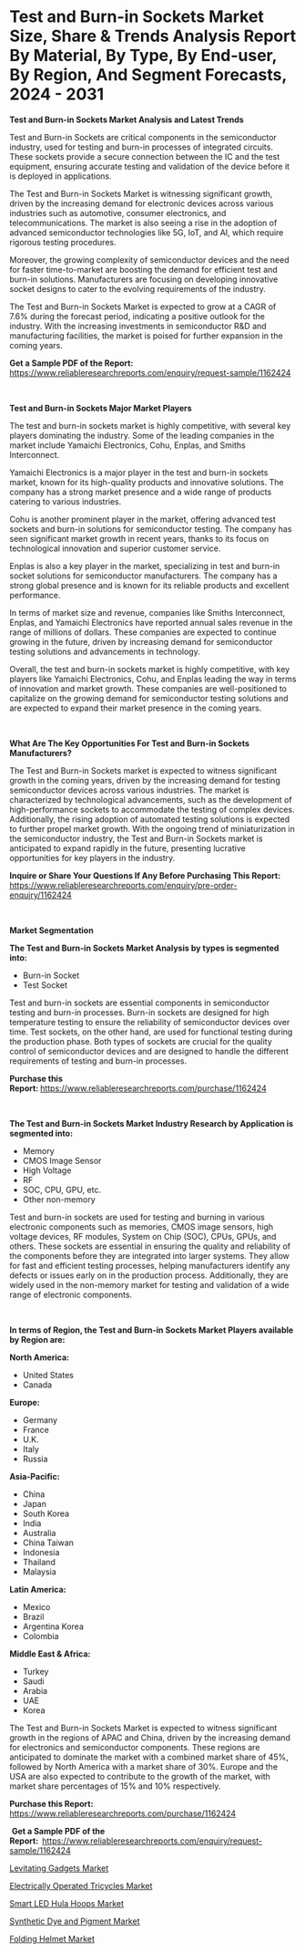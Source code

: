 <p><h1>Test and Burn-in Sockets Market Size, Share & Trends Analysis Report By Material, By Type, By End-user, By Region, And Segment Forecasts, 2024 - 2031</h1></p><p><strong>Test and Burn-in Sockets Market Analysis and Latest Trends</strong></p>
<p><p>Test and Burn-in Sockets are critical components in the semiconductor industry, used for testing and burn-in processes of integrated circuits. These sockets provide a secure connection between the IC and the test equipment, ensuring accurate testing and validation of the device before it is deployed in applications.</p><p>The Test and Burn-in Sockets Market is witnessing significant growth, driven by the increasing demand for electronic devices across various industries such as automotive, consumer electronics, and telecommunications. The market is also seeing a rise in the adoption of advanced semiconductor technologies like 5G, IoT, and AI, which require rigorous testing procedures.</p><p>Moreover, the growing complexity of semiconductor devices and the need for faster time-to-market are boosting the demand for efficient test and burn-in solutions. Manufacturers are focusing on developing innovative socket designs to cater to the evolving requirements of the industry.</p><p>The Test and Burn-in Sockets Market is expected to grow at a CAGR of 7.6% during the forecast period, indicating a positive outlook for the industry. With the increasing investments in semiconductor R&D and manufacturing facilities, the market is poised for further expansion in the coming years.</p></p>
<p><strong>Get a Sample PDF of the Report:&nbsp;</strong> <a href="https://www.reliableresearchreports.com/enquiry/request-sample/1162424">https://www.reliableresearchreports.com/enquiry/request-sample/1162424</a></p>
<p>&nbsp;</p>
<p><strong>Test and Burn-in Sockets Major Market Players</strong></p>
<p><p>The test and burn-in sockets market is highly competitive, with several key players dominating the industry. Some of the leading companies in the market include Yamaichi Electronics, Cohu, Enplas, and Smiths Interconnect.</p><p>Yamaichi Electronics is a major player in the test and burn-in sockets market, known for its high-quality products and innovative solutions. The company has a strong market presence and a wide range of products catering to various industries.</p><p>Cohu is another prominent player in the market, offering advanced test sockets and burn-in solutions for semiconductor testing. The company has seen significant market growth in recent years, thanks to its focus on technological innovation and superior customer service.</p><p>Enplas is also a key player in the market, specializing in test and burn-in socket solutions for semiconductor manufacturers. The company has a strong global presence and is known for its reliable products and excellent performance.</p><p>In terms of market size and revenue, companies like Smiths Interconnect, Enplas, and Yamaichi Electronics have reported annual sales revenue in the range of millions of dollars. These companies are expected to continue growing in the future, driven by increasing demand for semiconductor testing solutions and advancements in technology.</p><p>Overall, the test and burn-in sockets market is highly competitive, with key players like Yamaichi Electronics, Cohu, and Enplas leading the way in terms of innovation and market growth. These companies are well-positioned to capitalize on the growing demand for semiconductor testing solutions and are expected to expand their market presence in the coming years.</p></p>
<p>&nbsp;</p>
<p><strong>What Are The Key Opportunities For Test and Burn-in Sockets Manufacturers?</strong></p>
<p><p>The Test and Burn-in Sockets market is expected to witness significant growth in the coming years, driven by the increasing demand for testing semiconductor devices across various industries. The market is characterized by technological advancements, such as the development of high-performance sockets to accommodate the testing of complex devices. Additionally, the rising adoption of automated testing solutions is expected to further propel market growth. With the ongoing trend of miniaturization in the semiconductor industry, the Test and Burn-in Sockets market is anticipated to expand rapidly in the future, presenting lucrative opportunities for key players in the industry.</p></p>
<p><strong>Inquire or Share Your Questions If Any Before Purchasing This Report:</strong> <a href="https://www.reliableresearchreports.com/enquiry/pre-order-enquiry/1162424">https://www.reliableresearchreports.com/enquiry/pre-order-enquiry/1162424</a></p>
<p>&nbsp;</p>
<p><strong>Market Segmentation</strong></p>
<p><strong>The Test and Burn-in Sockets Market Analysis by types is segmented into:</strong></p>
<p><ul><li>Burn-in Socket</li><li>Test Socket</li></ul></p>
<p><p>Test and burn-in sockets are essential components in semiconductor testing and burn-in processes. Burn-in sockets are designed for high temperature testing to ensure the reliability of semiconductor devices over time. Test sockets, on the other hand, are used for functional testing during the production phase. Both types of sockets are crucial for the quality control of semiconductor devices and are designed to handle the different requirements of testing and burn-in processes.</p></p>
<p><strong>Purchase this Report:&nbsp;</strong><a href="https://www.reliableresearchreports.com/purchase/1162424">https://www.reliableresearchreports.com/purchase/1162424</a></p>
<p>&nbsp;</p>
<p><strong>The Test and Burn-in Sockets Market Industry Research by Application is segmented into:</strong></p>
<p><ul><li>Memory</li><li>CMOS Image Sensor</li><li>High Voltage</li><li>RF</li><li>SOC, CPU, GPU, etc.</li><li>Other non-memory</li></ul></p>
<p><p>Test and burn-in sockets are used for testing and burning in various electronic components such as memories, CMOS image sensors, high voltage devices, RF modules, System on Chip (SOC), CPUs, GPUs, and others. These sockets are essential in ensuring the quality and reliability of the components before they are integrated into larger systems. They allow for fast and efficient testing processes, helping manufacturers identify any defects or issues early on in the production process. Additionally, they are widely used in the non-memory market for testing and validation of a wide range of electronic components.</p></p>
<p>&nbsp;</p>
<p><strong>In terms of Region, the Test and Burn-in Sockets Market Players available by Region are:</strong></p>
<p>
    <p> <strong> North America: </strong>
        <ul>
            <li>United States</li>
            <li>Canada</li>
        </ul>
        </p> 
    <p> <strong> Europe: </strong>
        <ul>
            <li>Germany</li>
            <li>France</li>
            <li>U.K.</li>
            <li>Italy</li>
            <li>Russia</li>
        </ul>
        </p> 
    <p> <strong> Asia-Pacific: </strong>
        <ul>
            <li>China</li>
            <li>Japan</li>
            <li>South Korea</li>
            <li>India</li>
            <li>Australia</li>
            <li>China Taiwan</li>
            <li>Indonesia</li>
            <li>Thailand</li>
            <li>Malaysia</li>
        </ul>
        </p> 
    <p> <strong> Latin America: </strong>
        <ul>
            <li>Mexico</li>
            <li>Brazil</li>
            <li>Argentina Korea</li>
            <li>Colombia</li>
        </ul>
        </p> 
    <p> <strong> Middle East & Africa: </strong>
        <ul>
            <li>Turkey</li>
            <li>Saudi</li>
            <li>Arabia</li>
            <li>UAE</li>
            <li>Korea</li>
        </ul>
    </p>
    </p>
<p><p>The Test and Burn-in Sockets Market is expected to witness significant growth in the regions of APAC and China, driven by the increasing demand for electronics and semiconductor components. These regions are anticipated to dominate the market with a combined market share of 45%, followed by North America with a market share of 30%. Europe and the USA are also expected to contribute to the growth of the market, with market share percentages of 15% and 10% respectively.</p></p>
<p><strong>Purchase this Report: </strong><a href="https://www.reliableresearchreports.com/purchase/1162424">https://www.reliableresearchreports.com/purchase/1162424</a></p>
<p>&nbsp;<strong>Get a Sample PDF of the Report:&nbsp;&nbsp;</strong><a href="https://www.reliableresearchreports.com/enquiry/request-sample/1162424">https://www.reliableresearchreports.com/enquiry/request-sample/1162424</a></p>
<p><strong></strong></p>
<p><p><a href="https://medium.com/@alexanderfranklin766/levitating-gadgets-market-size-cagr-trends-2024-2030-b256b5ee36b1">Levitating Gadgets Market</a></p><p><a href="https://github.com/irfadac/Market-Research-Report-List-2/blob/main/electrically-operated-tricycles-market.md">Electrically Operated Tricycles Market</a></p><p><a href="https://medium.com/@alexanderfranklin766/smart-led-hula-hoops-market-furnishes-information-on-market-share-market-trends-and-market-growth-d5e0eada02c8">Smart LED Hula Hoops Market</a></p><p><a href="https://github.com/ashepherd82/Market-Research-Report-List-3/blob/main/synthetic-dye-and-pigment-market.md">Synthetic Dye and Pigment Market</a></p><p><a href="https://medium.com/@alexanderfranklin766/folding-helmet-market-analysis-and-sze-forecasted-for-period-from-2024-to-2031-b689407c73ae">Folding Helmet Market</a></p></p>